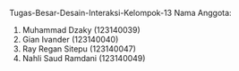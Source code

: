 Tugas-Besar-Desain-Interaksi-Kelompok-13
Nama Anggota:
1. Muhammad Dzaky (123140039)
2. Gian Ivander (123140040)
3. Ray Regan Sitepu (123140047)
4. Nahli Saud Ramdani (123140049)
